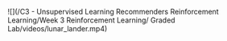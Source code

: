 ![](/C3 - Unsupervised Learning Recommenders Reinforcement Learning/Week 3 Reinforcement Learning/
Graded Lab/videos/lunar_lander.mp4)
